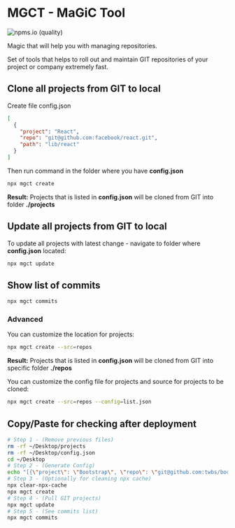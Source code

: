# MGCT - MaGiC Tool

![npms.io (quality)](https://img.shields.io/npms-io/quality-score/mgct)

Magic that will help you with managing repositories.

Set of tools that helps to roll out and maintain GIT repositories of your project or company extremely fast.

## Clone all projects from GIT to local

Create file config.json

```json
[
  {
    "project": "React",
    "repo": "git@github.com:facebook/react.git",
    "path": "lib/react"
  }
]
```

Then run command in the folder where you have **config.json**

```bash
npx mgct create
```

**Result:**
Projects that is listed in **config.json** will be cloned from GIT into folder **./projects**

## Update all projects from GIT to local

To update all projects with latest change - navigate to folder where **config.json** located:

```bash
npx mgct update
```

## Show list of commits

```bash
npx mgct commits
```

### Advanced

You can customize the location for projects:

```bash
npx mgct create --src=repos
```

**Result:**
Projects that is listed in **config.json** will be cloned from GIT into specific folder **./repos**

You can customize the config file for projects and source for projects to be cloned:

```bash
npx mgct create --src=repos --config=list.json
```

## Copy/Paste for checking after deployment

```bash
# Step 1 - (Remove previous files)
rm -rf ~/Desktop/projects
rm -rf ~/Desktop/config.json
cd ~/Desktop
# Step 2 - (Generate Config)
echo "[{\"project\": \"Bootstrap\", \"repo\": \"git@github.com:twbs/bootstrap.git\", \"path\": \"bootstrap\"}]" > ./config.json
# Step 3 - (Optionally for cleaning npx cache)
npx clear-npx-cache
npx mgct create
# Step 4 - (Pull GIT projects)
npx mgct update
# Step 5 - (See commits list)
npx mgct commits
```
